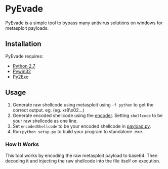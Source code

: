 # PyEvade
PyEvade is a simple tool to bypass many antivirus solutions on windows for metasploit payloads.

## Installation
PyEvade requires:

* [Python 2.7](https://www.python.org/downloads)
* [Pywin32](https://sourceforge.net/projects/pywin32/files/pywin32/)
* [Py2Exe](https://sourceforge.net/projects/py2exe/files/py2exe/0.6.9/)

## Usage

1. Generate raw shellcode using metasploit using `-f python` to get the correct output. eg. (eg. xr8\x02...)
2. Generate encoded shellcode using the [encoder](https://github.com/xp4xbox/PyEvade/blob/master/encoder.py). Setting `shellcode` to be your raw shellcode as one line.
3. Set `encodedShellcode` to be your encoded shellcode in [payload.py](https://github.com/xp4xbox/PyEvade/blob/master/payload.py).
4. Run `python setup.py` to build your program to standalone .exe.

### How It Works

This tool works by encoding the raw metasploit payload to base64. Then decoding it and injecting the raw shellcode into the file itself on execution.
